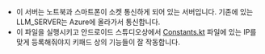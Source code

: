 - 이 서버는 노트북과 스마트폰이 소켓 통신하게 되어 있는 서버입니다. 기존에 있는 LLM_SERVER는 Azure에 올라가서 통신합니다.
- 이 파일을 실행시키고 안드로이드 스튜디오상에서 [Constants.kt](Ansim_KeyPad_Keypad-main/MyKeyboard/app/src/main/java/com/myhome/rpgkeyboard/keyboardview/Constants.kt) 파일에 있는 IP를 맞게 등록해줘야지 키패드 상의 기능들이 잘 작동합니다.
